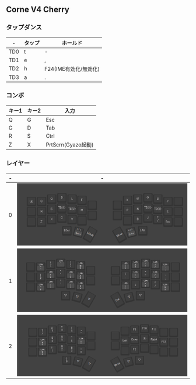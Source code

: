 <detail>

## Corne V4 Cherry

### タップダンス

| -   | タップ | ホールド              |
| --- | ------ | --------------------- |
| TD0 | t      | -                     |
| TD1 | e      | ,                     |
| TD2 | h      | F24(IME有効化/無効化) |
| TD3 | a      | .                     |

### コンボ

| キー1 | キー2 | 入力               |
| ----- | ----- | ------------------ |
| Q     | G     | Esc                |
| G     | D     | Tab                |
| R     | S     | Ctrl               |
| Z     | X     | PrtScrn(Gyazo起動) |

### レイヤー

| -   | -                                               |
| --- | ----------------------------------------------- |
| 0   | ![](./keyboards/cherry_v4/cherry_v4.layer0.png) |
| 1   | ![](./keyboards/cherry_v4/cherry_v4.layer1.png) |
| 2   | ![](./keyboards/cherry_v4/cherry_v4.layer2.png) |